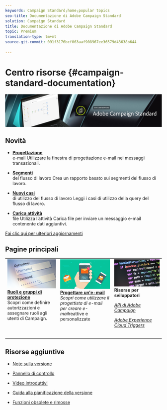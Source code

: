 ```yaml
---
keywords: Campaign Standard;home;popular topics
seo-title: Documentazione di Adobe Campaign Standard
solution: Campaign Standard
title: Documentazione di Adobe Campaign Standard
topic: Premium
translation-type: tm+mt
source-git-commit: 091f3176bcf063aaf908967ee36579d43638b644

---
```



# Centro risorse {#campaign-standard-documentation}

![](start/using/assets/banner_acs_doc.jpg)

## Novità

* **[Progettazione](channels/using/event-transactional-messages.md)**<br/>e-mail Utilizzare la finestra di progettazione e-mail nei messaggi transazionali.

* **[Segmenti](reporting/using/creating-a-report-workflow-segment.md)**<br/>del flusso di lavoro Crea un rapporto basato sui segmenti del flusso di lavoro.

* **[Nuovi casi](automating/using/workflow-created-query-with-complement.md)**<br/>di utilizzo del flusso di lavoro Leggi i casi di utilizzo della query del flusso di lavoro.

* **[Carica attività](automating/using/load-file.md)**<br/>file Utilizza l’attività Carica file per inviare un messaggio e-mail contenente dati aggiuntivi.

[Fai clic qui per ulteriori aggiornamenti](rn/using/documentation-updates.md)

## Pagine principali

<table>
<tr>
  <td valign="top">
    <a href="administration/using/about-access-management.md">
      <img alt="Ruoli" src="start/using/assets/roles.png"/>
    </a>
    <div>
    <a href="administration/using/about-access-management.md"><strong>Ruoli e gruppi di protezione</strong></a>
    </div>
    <em></em>Scopri come definire autorizzazioni e assegnare ruoli agli utenti di Campaign.
    <br>
  </td>
  <td valign="top">
    <a href="designing/using/designing-content-in-adobe-campaign.md">
      <img alt="Designer" src="start/using/assets/design.png" />
    </a>
    <div>
    <a href="designing/using/designing-content-in-adobe-campaign.md"><strong>Progettare un'e-mail</strong></a>
    </div>
    <em>Scopri come utilizzare il progettista di e-mail per creare e-mail</em>reattive e personalizzate <br>
  </td>
  <td valign="top">
       <img alt="Sviluppatori" src="start/using/assets/dev.png" />
    <div>
    <strong>Risorse per sviluppatori</strong>
    </div>
    <p><em><a href="https://docs.campaign.adobe.com/doc/standard/en/api/ACS_API.html">API di Adobe Campaign</a></em></p>
    <p><em><a href="integrating/using/about-adobe-experience-cloud-triggers.md">Adobe Experience Cloud Triggers</a></em></p>
    <br>
  </td>
</tr>
</table>


## Risorse aggiuntive

* [Note sulla versione](rn/using/release-notes.md)

* [Pannello di controllo](https://helpx.adobe.com/campaign/kb/control-panel.html)

* [Video introduttivi](https://docs.adobe.com/content/help/en/campaign-learn/campaign-standard-tutorials/overview.html)

* [Guida alla pianificazione della versione](https://helpx.adobe.com/campaign/kb/acs-release-planning.html)

* [Funzioni obsolete e rimosse](https://helpx.adobe.com/campaign/kb/acs-deprecated-and-removed-features.html)
